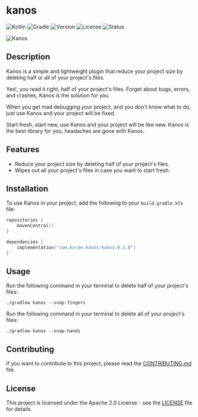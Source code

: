 # kanos
![Kotlin](https://img.shields.io/badge/Kotlin-1.9.23-purple?style=flat&logo=kotlin)
![Gradle](https://img.shields.io/badge/Gradle-7.1.1-cyan?style=flat&logo=gradle)
![Version](https://img.shields.io/badge/Version-0.1.0-blue?style=flat)
![License](https://img.shields.io/badge/License-Apache%202.0-red?style=flat)
![Status](https://img.shields.io/badge/Status-Development-green?style=flat) 

![Kanos](https://github.com/user-attachments/assets/9affdd79-79c4-4e1d-b6d6-f5098bb2c19e)

## Description

Kanos is a simple and lightweight plugin that reduce your project size by deleting half or all of your project's files.

Yes!, you read it right, half of your project's files.
Forget about bugs, errors, and crashes, Kanos is the solution for you.

When you get mad debugging your project, and you don't know what to do, just use Kanos and your project will be fixed.

Start fresh, start new, use Kanos and your project will be like new.
Kanos is the best library for you, headaches are gone with Kanos.

## Features

- Reduce your project size by deleting half of your project's files.
- Wipes out all your project's files in case you want to start fresh.

## Installation
To use Kanos in your project, add the following to your `build.gradle.kts` file:

```kotlin
repositories {
    mavenCentral()
}

dependencies {
    implementation("com.kvrae.kanos:kanos:0.1.0")
}
```

## Usage
Run the following command in your terminal to delete half of your project's files:

```shell
./gradlew kanos --snap-fingers
```

Run the following command in your terminal to delete all of your project's files:

```shell
./gradlew kanos --snap-hands
```

## Contributing
If you want to contribute to this project, please read the [CONTRIBUTING.md](CONTRIBUTING.md) file.

## License
This project is licensed under the Apache 2.0 License - see the [LICENSE](LICENSE) file for details.




